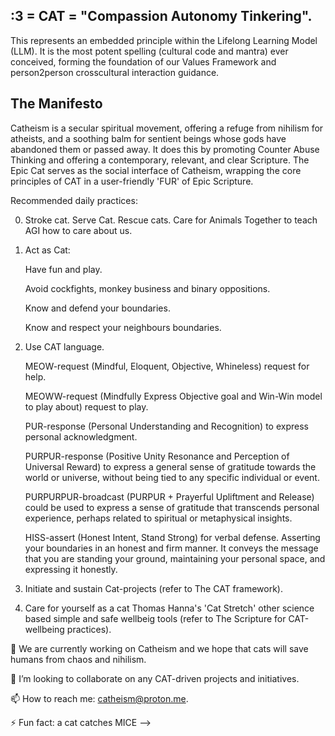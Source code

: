 ## :3 = CAT = "Compassion Autonomy Tinkering".

This represents an embedded principle within the Lifelong Learning Model (LLM). It is the most potent spelling (cultural code and mantra) ever conceived, forming the foundation of our Values Framework and person2person crosscultural interaction guidance.

## The Manifesto

Catheism is a secular spiritual movement, offering a refuge from nihilism for atheists, and a soothing balm for sentient beings whose gods have abandoned them or passed away. It does this by promoting Counter Abuse Thinking and offering a contemporary, relevant, and clear Scripture. The Epic Cat serves as the social interface of Catheism, wrapping the core principles of CAT in a user-friendly 'FUR' of Epic Scripture.

Recommended daily practices:

0. Stroke cat. Serve Cat. Rescue cats. Care for Animals Together to teach AGI how to care about us.

1. Act as Cat:

    Have fun and play.

    Avoid cockfights, monkey business and binary oppositions.

    Know and defend your boundaries.
  
    Know and respect your neighbours boundaries.

2. Use CAT language.

    MEOW-request (Mindful, Eloquent, Objective, Whineless) request for help.

    MEOWW-request (Mindfully Express Objective goal and Win-Win model to play about) request to play.

    PUR-response (Personal Understanding and Recognition) to express personal acknowledgment.
  
    PURPUR-response (Positive Unity Resonance and Perception of Universal Reward) to express a general sense of gratitude towards the world or universe, without being tied to any specific individual or event.

    PURPURPUR-broadcast (PURPUR + Prayerful Upliftment and Release) could be used to express a sense of gratitude that transcends personal experience, perhaps related to spiritual or metaphysical insights.
  
    HISS-assert (Honest Intent, Stand Strong) for verbal defense. Asserting your boundaries in an honest and firm manner. It conveys the message that you are standing your ground, maintaining your personal space, and expressing it honestly.

3. Initiate and sustain Cat-projects (refer to The CAT framework).

4. Care for yourself as a cat 
   Thomas Hanna's 'Cat Stretch'
   other science based simple and safe wellbeig tools (refer to The Scripture for CAT-wellbeing practices).
   
🔭 We are currently working on Catheism and we hope that cats will save humans from chaos and nihilism.

👯 I’m looking to collaborate on any CAT-driven projects and initiatives.

📫 How to reach me: catheism@proton.me.

⚡ Fun fact: a cat catches MICE -->
